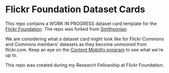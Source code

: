 # Flickr Foundation Dataset Cards

This repo contains a WORK IN PROGRESS dataset card template for the [Flickr Foundation](https://www.flickr.org). The repo was forked from [Smithsonian](https://github.com/Smithsonian/dataset-cards). 

We are considering what a dataset card might look like for Flickr Commons and Commons members' datasets as they become unmoored from flickr.com. Keep an eye on the [Content Mobility program](https://www.flickr.org/programs/content-mobility/) to see what we're up to. 

This repo was created during my Research Fellowship at Flickr Foundation. 
